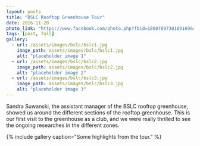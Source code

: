 ```yaml
---
layout: posts
title: "BSLC Rooftop Greenhouse Tour"
date: 2016-11-20
photo_link: "https://www.facebook.com/photo.php?fbid=1800709730189169&set=g.674890499359422&type=1&theater&ifg=1 "
tags: [past, fall]
gallery:
  - url: /assets/images/bslc/bslc1.jpg
    image_path: assets/images/bslc/bslc1.jpg
    alt: "placeholder image 1"
  - url: /assets/images/bslc/bslc2.jpg
    image_path: assets/images/bslc/bslc2.jpg
    alt: "placeholder image 2"
  - url: /assets/images/bslc/bslc3.jpg
    image_path: assets/images/bslc/bslc3.jpg
    alt: "placeholder image 3"
---
```


Sandra Suwanski, the assistant manager of the BSLC rooftop greenhouse, showed us around the different sections of the rooftop greenhouse. This is our first visit to the greenhouse as a club, and we were really thrilled to see the ongoing researches in the different zones. 

{% include gallery caption="Some highlights from the tour." %}

